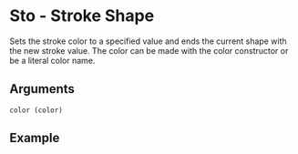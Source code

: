 # Sto - Stroke Shape

Sets the stroke color to a specified value and ends the current shape with the new stroke value. The color can be made with the color constructor or be a literal color name.

## Arguments

```color (color)```

## Example

<editor :code="`
sto red.
rec 30 50.
`" 
:code-wordier="`
Stochastically red, my liege!
A rectangle of thirty to fifty yards for you!
`"
output-method='canvas'></editor>